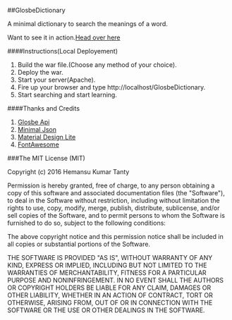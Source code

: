 ##GlosbeDictionary

A minimal dictionary to search the meanings of a word.

Want to see it in action.[Head over here](https://hemansutanty-glosbedictionary.herokuapp.com/)

####Instructions(Local Deployement)

1. Build the war file.(Choose any method of your choice).
2. Deploy the war.
4. Start your server(Apache).
3. Fire up your browser and type http://localhost/GlosbeDictionary.
4. Start searching and start learning.

####Thanks and Credits

1. [Glosbe Api](https://glosbe.com/a-api)
2. [Minimal Json](https://github.com/ralfstx/minimal-json)
3. [Material Design Lite](https://www.getmdl.io/index.html)
4. [FontAwesome](https://fortawesome.github.io/Font-Awesome/)

###The MIT License (MIT)

Copyright (c) 2016 Hemansu Kumar Tanty

Permission is hereby granted, free of charge, to any person obtaining a copy
of this software and associated documentation files (the "Software"), to deal
in the Software without restriction, including without limitation the rights
to use, copy, modify, merge, publish, distribute, sublicense, and/or sell
copies of the Software, and to permit persons to whom the Software is
furnished to do so, subject to the following conditions:

The above copyright notice and this permission notice shall be included in all
copies or substantial portions of the Software.

THE SOFTWARE IS PROVIDED "AS IS", WITHOUT WARRANTY OF ANY KIND, EXPRESS OR
IMPLIED, INCLUDING BUT NOT LIMITED TO THE WARRANTIES OF MERCHANTABILITY,
FITNESS FOR A PARTICULAR PURPOSE AND NONINFRINGEMENT. IN NO EVENT SHALL THE
AUTHORS OR COPYRIGHT HOLDERS BE LIABLE FOR ANY CLAIM, DAMAGES OR OTHER
LIABILITY, WHETHER IN AN ACTION OF CONTRACT, TORT OR OTHERWISE, ARISING FROM,
OUT OF OR IN CONNECTION WITH THE SOFTWARE OR THE USE OR OTHER DEALINGS IN THE
SOFTWARE.
